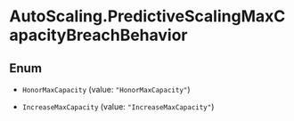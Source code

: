 # AutoScaling.PredictiveScalingMaxCapacityBreachBehavior

## Enum


* `HonorMaxCapacity` (value: `"HonorMaxCapacity"`)

* `IncreaseMaxCapacity` (value: `"IncreaseMaxCapacity"`)


